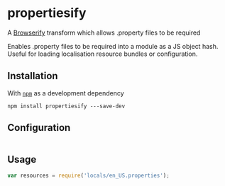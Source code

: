 # propertiesify
A [Browserify](https://github.com/substack/node-browserify) transform which allows .property files to be required

Enables .property files to be required into a module as a JS object hash. Useful for loading localisation resource bundles or configuration. 

## Installation
With [`npm`](http://npmjs.org/) as a development dependency
```shell
npm install propertiesify ---save-dev
```

## Configuration

```js

```
## Usage

```js
var resources = require('locals/en_US.properties');
```
